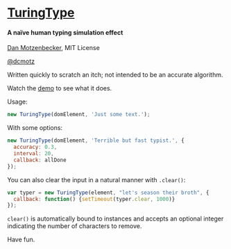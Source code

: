 # [TuringType](http://oxism.com/TuringType)
#### A naïve human typing simulation effect
[Dan Motzenbecker](http://oxism.com), MIT License

[@dcmotz](http://twitter.com/dcmotz)

Written quickly to scratch an itch; not intended to be an accurate algorithm.

Watch the [demo](http://oxism.com/TuringType) to see what it does.

Usage:
```javascript
new TuringType(domElement, 'Just some text.');
```

With some options:
```javascript
new TuringType(domElement, 'Terrible but fast typist.', {
  accuracy: 0.3,
  interval: 20,
  callback: allDone
});
```

You can also clear the input in a natural manner with `.clear()`:

```javascript
var typer = new TuringType(element, "let's season their broth", {
  callback: function() {setTimeout(typer.clear, 1000)}
});
```

`clear()` is automatically bound to instances and accepts an optional integer
indicating the number of characters to remove.

Have fun.
